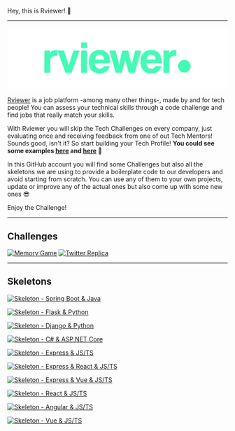 Hey, this is Rviewer! 👋

---

![Rviewer Logo](/.github/rviewer_logo.png)

[Rviewer](https://rviewer.io) is a job platform -among many other things-, made by and for tech people! You can assess 
your technical skills through a code challenge and find jobs that really match your skills.

With Rviewer you will skip the Tech Challenges on every company, just evaluating once and receiving feedback from one of
out Tech Mentors! Sounds good, isn't it? So start building your Tech Profile! **You could
see some examples [here](https://rviewer.io/salgadoenrgb) and [here](https://rviewer.io/anawolf) 🤫**

In this GitHub account you will find some Challenges but also all the skeletons we are using to provide a boilerplate
code to our developers and avoid starting from scratch. You can use any of them to your own projects, update or improve
any of the actual ones but also come up with some new ones 😎

Enjoy the Challenge!


---

## Challenges

[![Memory Game](https://github-readme-stats.vercel.app/api/pin/?username=Rviewer-Challenges&repo=mouredev-memory-game)](https://github.com/Rviewer-Challenges/mouredev-memory-game)
[![Twitter Replica](https://github-readme-stats.vercel.app/api/pin/?username=Rviewer-Challenges&repo=mouredev-twitter-mirroring)](https://github.com/Rviewer-Challenges/mouredev-twitter-mirroring)

---

## Skeletons

[![Skeleton - Spring Boot & Java](https://github-readme-stats.vercel.app/api/pin/?username=Rviewer-Challenges&repo=skeleton-java-spring-rest)](https://github.com/Rviewer-Challenges/skeleton-java-spring-rest)

[![Skeleton - Flask & Python](https://github-readme-stats.vercel.app/api/pin/?username=Rviewer-Challenges&repo=skeleton-py-flask-rest)](https://github.com/Rviewer-Challenges/skeleton-py-flask-rest)

[![Skeleton - Django & Python](https://github-readme-stats.vercel.app/api/pin/?username=Rviewer-Challenges&repo=skeleton-py-django-rest)](https://github.com/Rviewer-Challenges/skeleton-py-django-rest)

[![Skeleton - C# & ASP.NET Core](https://github-readme-stats.vercel.app/api/pin/?username=Rviewer-Challenges&repo=skeleton-asp-net-api)](https://github.com/Rviewer-Challenges/skeleton-asp-net-api)

[![Skeleton - Express & JS/TS](https://github-readme-stats.vercel.app/api/pin/?username=Rviewer-Challenges&repo=skeleton-express)](https://github.com/Rviewer-Challenges/skeleton-express)

[![Skeleton - Express & React & JS/TS](https://github-readme-stats.vercel.app/api/pin/?username=Rviewer-Challenges&repo=skeleton-express-react)](https://github.com/Rviewer-Challenges/skeleton-express-react)

[![Skeleton - Express & Vue & JS/TS](https://github-readme-stats.vercel.app/api/pin/?username=Rviewer-Challenges&repo=skeleton-express-vue)](https://github.com/Rviewer-Challenges/skeleton-express-vue)

[![Skeleton - React & JS/TS](https://github-readme-stats.vercel.app/api/pin/?username=Rviewer-Challenges&repo=skeleton-ts-react-webapp)](https://github.com/Rviewer-Challenges/skeleton-ts-react-webapp)

[![Skeleton - Angular & JS/TS](https://github-readme-stats.vercel.app/api/pin/?username=Rviewer-Challenges&repo=skeleton-ts-angular)](https://github.com/Rviewer-Challenges/skeleton-ts-angular)

[![Skeleton - Vue & JS/TS](https://github-readme-stats.vercel.app/api/pin/?username=Rviewer-Challenges&repo=skeleton-vue)](https://github.com/Rviewer-Challenges/skeleton-vue)



